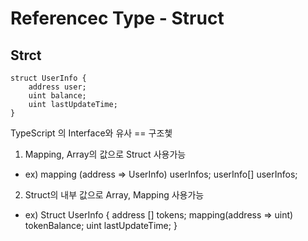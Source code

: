 # Referencec Type - Struct

## Strct

```solidity
struct UserInfo {
    address user;
    uint balance; 
    uint lastUpdateTime;
}
```

TypeScript 의 Interface와 유사
== 구조쳋

1. Mapping, Array의 값으로 Struct 사용가능
- ex) mapping (address => UserInfo) userInfos;
userInfo[] userInfos;

2. Struct의 내부 값으로 Array, Mapping 사용가능
- ex) Struct UserInfo {
    address [] tokens;
    mapping(address => uint) tokenBalance;
    uint lastUpdateTime;
}